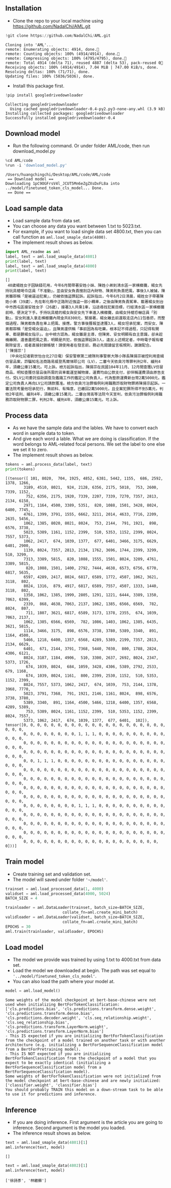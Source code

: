 ## Installation
* Clone the repo to your local machine using https://github.com/NadalChi/AML.git


```python
!git clone https://github.com/NadalChi/AML.git
```

    Cloning into 'AML'...
    remote: Enumerating objects: 4914, done.
    remote: Counting objects: 100% (4914/4914), done.
    remote: Compressing objects: 100% (4795/4795), done.
    remote: Total 4914 (delta 71), reused 4887 (delta 53), pack-reused 0
    Receiving objects: 100% (4914/4914), 7.04 MiB | 747.00 KiB/s, done.
    Resolving deltas: 100% (71/71), done.
    Updating files: 100% (5036/5036), done.


- Install this package first.


```python
!pip install googledrivedownloader
```

    Collecting googledrivedownloader
      Using cached googledrivedownloader-0.4-py2.py3-none-any.whl (3.9 kB)
    Installing collected packages: googledrivedownloader
    Successfully installed googledrivedownloader-0.4


## Download model

* Run the following command. Or under folder AML/code, then run download_model.py


```python
%cd AML/code
%run -i 'download_model.py'
```

    /Users/huangchingchi/Desktop/AML/code/AML/code
     == Download model == 
    Downloading 1pC9OGFrsV4l_JCUT5Mn6eZgZXsDxFL8a into ../model/finetuned_token_cls_model... Done.
     == Done == 


## Load sample data
* Load sample data from data set.  
* You can choose any data you want between 1.txt to 5023.txt.  
* For example, if you want to load single data set 4800.txt, then you can call function as `aml.load_smaple_data(4800)`.  
* The implement result shows as below.


```python
import AML_readme as aml
label, text = aml.load_smaple_data(4801)
print(label, text)
label, text = aml.load_smaple_data(4800)
print(label, text)
```

    []
     40歲楊姓女子因缺錢花用，今年6月間帶著安姓小妹、陳姓小弟到清水區一家檳榔攤，楊女先持玩具槍喝令店員「不准動」，並由安女負責搜刮店內財物、陳男則負責把風，事後3人被捕，陳男雖辯稱「是被逼迫犯案」，仍被依強盜罪起訴。起訴指出，今年6月2日清晨，楊姓女子帶著陳姓小弟（39歲），先在彰化縣中正路附近強盜一部小轎車，之後由陳男負責駕車、載著楊女到台中市西屯區接安姓女子（26歲），接著3人共乘1車，沿途尋找犯案目標，行經清水區一家檳榔攤前時，便決定下手。手持玩具槍的楊女與安女先下車進入檳榔攤，由楊女持槍恐嚇店員「別動」，安女則進入拿走檳榔攤內現金共8300元，緊接著，楊女離去前還取走店內11包香菸，而整個過程，陳男都負責在車上把風、接應。警方事後獲報並逮獲3人，楊女坦承犯案，而安女、陳男都辯稱「是受楊女逼迫」，且陳男還供稱「事前因為有吃藥，根本記不得過程，只記得有開車、都是聽楊女指示」。台中檢方認為，楊女雖是主導，但陳男、安女明顯有自主意識，卻未趁機離開、還善盡把風之責，明顯是共犯，依強盜罪起訴3人。違反上述規定者，中時電子報有權刪除留言，或者直接封鎖帳號！請使用者在發言前，務必先閱讀留言板規則，謝謝配合。
    ['陳揚宗']
     （中央社記者劉世怡台北27日電）保安警察第二總隊刑事警察大隊小隊長陳揚宗被控利用查緝仿冒品案，詐騙知名法商路易威登馬爾悌耶公司（LV），二審今天依貪污等罪判刑2年、緩刑4年，須繳公庫15萬元。可上訴。檢方起訴指出，陳揚宗在民國104年11月、12月間查獲LV仿冒商品，明知查獲仿冒品後所需的貨車載運至贓物庫，運費均由公款支付，卻佯稱運費須由原告支付。受LV公司委託協助調查及鑑識工作的鑑定公司負責人，代為墊款運費新台幣2萬5000元。鑑定公司負責人再向LV公司請款獲准。檢方依貪污治罪條例利用職務詐取財物罪將陳揚宗起訴。一審法院考量他坦承犯行，無前科、有悔意，已繳回2萬5000元，且全案犯罪所得不到5萬元，判他2年徒刑、緩刑4年，須繳公庫15萬元。二審台灣高等法院今天宣判，依貪污治罪條例利用職務詐取財物罪二罪，判刑2年、緩刑4年，須繳公庫15萬元。可上訴。


## Process data
* As we have the sample data and the lables. We have to convert each word in sample data to token.  
* And give each word a lable. What we are doing is classification. If the word belongs to AML-related focal persons. We set the label to one else we set it to zero.  
* The implement result shows as below.


```python
tokens = aml.process_data(label, text)
print(tokens)
```

    [(tensor([ 101, 8020,  704, 1925, 4852, 6381, 5442, 1155,  686, 2592, 1378, 1266,
            3189, 4510, 8021,  924, 2128, 6356, 2175, 5018,  753, 2600, 7339, 1152,
             752, 6356, 2175, 1920, 7339, 2207, 7339, 7270, 7357, 2813, 2134, 6158,
            2971, 1164, 4500, 3389, 5351,  820, 1088, 1501, 3428, 8024, 6400, 7745,
            4761, 1399, 3791, 1555, 6662, 3211, 2014, 4633, 7716, 2209, 2635, 5456,
            1062, 1385, 8020, 8021, 8024,  753, 2144,  791, 1921,  898, 6576, 3738,
            5023, 5389, 1161, 1152, 2399,  510, 5353, 1152, 2399, 8024, 7557, 5373,
            1062, 2417,  674, 1039, 1377,  677, 6401, 3466, 3175, 6629, 6401, 2900,
            1139, 8024, 7357, 2813, 2134, 1762, 3696, 1744, 2399, 3299,  510, 3299,
            7313, 3389, 5815,  820, 1088, 1555, 1501, 8024, 3209, 4761, 3389, 5815,
             820, 1088, 1501, 1400, 2792, 7444, 4638, 6573, 6756, 6770, 6817, 5635,
            6597, 4289, 2417, 8024, 6817, 6589, 1772, 4507, 1062, 3621, 3118,  802,
            8024, 1316,  879, 4917, 6817, 6589, 7557, 4507, 1333, 1440, 3118,  802,
            1358, 1062, 1385, 1999, 2805, 1291, 1221, 6444, 3389, 1350, 7063, 6399,
            2339,  868, 4638, 7063, 2137, 1062, 1385, 6566, 6569,  782, 8024,  807,
             711, 1807, 3621, 6817, 6589, 3173, 1378, 2355,  674, 1039, 7063, 2137,
            1062, 1385, 6566, 6569,  782, 1086, 1403, 1062, 1385, 6435, 3621, 5815,
            1114, 3466, 3175,  898, 6576, 3738, 3780, 5389, 3340,  891, 1164, 4500,
            5466, 1218, 6400, 1357, 6568, 4289, 5389, 2199, 7357, 2813, 2134, 6629,
            6401,  671, 2144, 3791, 7368, 5440, 7030,  800, 1788, 2824, 4306, 6121,
            8024, 3187, 1184, 4906,  510, 3300, 2637, 2692, 8024, 2347, 5373, 1726,
             674, 1039, 8024,  684, 1059, 3428, 4306, 5389, 2792, 2533,  679, 1168,
             674, 1039, 8024, 1161,  800, 2399, 2530, 1152,  510, 5353, 1152, 2399,
            8024, 7557, 5373, 1062, 2417,  674, 1039,  753, 2144, 1378, 3968, 7770,
            5023, 3791, 7368,  791, 1921, 2146, 1161, 8024,  898, 6576, 3738, 3780,
            5389, 3340,  891, 1164, 4500, 5466, 1218, 6400, 1357, 6568, 4289, 5389,
             753, 5389, 8024, 1161, 1152, 2399,  510, 5353, 1152, 2399, 8024, 7557,
            5373, 1062, 2417,  674, 1039, 1377,  677, 6401,  102]), tensor([0, 0, 0, 0, 0, 0, 0, 0, 0, 0, 0, 0, 0, 0, 0, 0, 0, 0, 0, 0, 0, 0, 0, 0,
            0, 0, 0, 0, 0, 0, 0, 0, 1, 1, 1, 0, 0, 0, 0, 0, 0, 0, 0, 0, 0, 0, 0, 0,
            0, 0, 0, 0, 0, 0, 0, 0, 0, 0, 0, 0, 0, 0, 0, 0, 0, 0, 0, 0, 0, 0, 0, 0,
            0, 0, 0, 0, 0, 0, 0, 0, 0, 0, 0, 0, 0, 0, 0, 0, 0, 0, 0, 0, 0, 0, 0, 0,
            0, 0, 1, 1, 1, 0, 0, 0, 0, 0, 0, 0, 0, 0, 0, 0, 0, 0, 0, 0, 0, 0, 0, 0,
            0, 0, 0, 0, 0, 0, 0, 0, 0, 0, 0, 0, 0, 0, 0, 0, 0, 0, 0, 0, 0, 0, 0, 0,
            0, 0, 0, 0, 0, 0, 0, 0, 0, 0, 0, 0, 0, 0, 0, 0, 0, 0, 0, 0, 0, 0, 0, 0,
            0, 0, 0, 0, 0, 0, 0, 0, 0, 0, 0, 0, 0, 0, 0, 0, 0, 0, 0, 0, 0, 0, 0, 0,
            0, 0, 0, 0, 0, 0, 0, 0, 0, 0, 0, 0, 0, 0, 0, 0, 0, 0, 0, 0, 0, 0, 0, 0,
            0, 0, 0, 0, 0, 0, 0, 0, 1, 1, 1, 0, 0, 0, 0, 0, 0, 0, 0, 0, 0, 0, 0, 0,
            0, 0, 0, 0, 0, 0, 0, 0, 0, 0, 0, 0, 0, 0, 0, 0, 0, 0, 0, 0, 0, 0, 0, 0,
            0, 0, 0, 0, 0, 0, 0, 0, 0, 0, 0, 0, 0, 0, 0, 0, 0, 0, 0, 0, 0, 0, 0, 0,
            0, 0, 0, 0, 0, 0, 0, 0, 0, 0, 0, 0, 0, 0, 0, 0, 0, 0, 0, 0, 0, 0, 0, 0,
            0, 0, 0, 0, 0, 0, 0, 0, 0, 0, 0, 0, 0, 0, 0, 0, 0, 0, 0, 0, 0]))]


## Train model
* Create training set and validation set.  
* The model will saved under folder `'~/model'`.


```python
trainset = aml.load_processed_data(1, 4000)
validset = aml.load_processed_data(4000, 5024)
BATCH_SIZE = 4

trainloader = aml.DataLoader(trainset, batch_size=BATCH_SIZE, 
                         collate_fn=aml.create_mini_batch)
validloader = aml.DataLoader(validset, batch_size=BATCH_SIZE, 
                         collate_fn=aml.create_mini_batch)
EPOCHS = 30
aml.train(trainloader, validloader, EPOCHS)
```

## Load model
* The model we provide was trained by using 1.txt to 4000.txt from data set.  
* Load the model we downloaded at begin. The path was set equal to `'../model/finetuned_token_cls_model'`.  
* You can also load the path where your model at.  


```python
model = aml.load_model()
```

    Some weights of the model checkpoint at bert-base-chinese were not used when initializing BertForTokenClassification: ['cls.predictions.bias', 'cls.predictions.transform.dense.weight', 'cls.predictions.transform.dense.bias', 'cls.predictions.decoder.weight', 'cls.seq_relationship.weight', 'cls.seq_relationship.bias', 'cls.predictions.transform.LayerNorm.weight', 'cls.predictions.transform.LayerNorm.bias']
    - This IS expected if you are initializing BertForTokenClassification from the checkpoint of a model trained on another task or with another architecture (e.g. initializing a BertForSequenceClassification model from a BertForPretraining model).
    - This IS NOT expected if you are initializing BertForTokenClassification from the checkpoint of a model that you expect to be exactly identical (initializing a BertForSequenceClassification model from a BertForSequenceClassification model).
    Some weights of BertForTokenClassification were not initialized from the model checkpoint at bert-base-chinese and are newly initialized: ['classifier.weight', 'classifier.bias']
    You should probably TRAIN this model on a down-stream task to be able to use it for predictions and inference.


## Inference
* If you are doing inference. First argument is the article you are going to inference. Second argument is the model you loaded.  
* The inference result shows as below.


```python
text = aml.load_smaple_data(4801)[1]
aml.inference(text, model)
```




    []




```python
text = aml.load_smaple_data(4802)[1]
aml.inference(text, model)
```




    ['徐詩彥', '林繼蘇']


